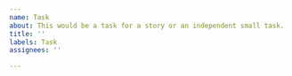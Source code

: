 ```yaml
---
name: Task
about: This would be a task for a story or an independent small task.
title: ''
labels: Task
assignees: ''

---
```



